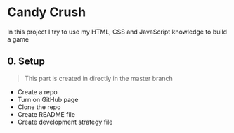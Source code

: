 # Candy Crush

In this project I try to use my HTML, CSS and JavaScript knowledge to build a game

## 0. Setup
> This part is created in directly in the master branch

- Create a repo
- Turn on GitHub page
- Clone the repo
- Create README file
- Create development strategy file

